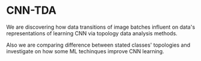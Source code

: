 # CNN-TDA
We are discovering how data transitions of image batches influent on data's representations of learning CNN via topology data analysis methods.

Also we are comparing difference between stated classes' topologies and investigate on how some ML techinques improve CNN learning.
